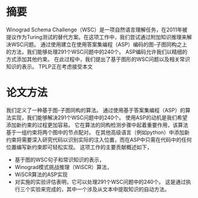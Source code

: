 # 摘要
Winograd Schema Challenge（WSC）是一项自然语言理解任务，在2011年被提议作为Turing测试的替代方案。在这项工作中，我们尝试通过附加知识推理来解决WSC问题。 通过使用建立在使用答案集编程（ASP）编码的图-子图同构之上的方法，我们能够处理291个WSC问题中的240个。 ASP编码允许我们以精细的方式添加其他约束。 在此过程中，我们提出了基于图形的WSC问题以及相关常识知识的表示。 TPLP正在考虑接受本文

# 论文方法

我们定义了一种基于图-子图同构的算法。 通过使用基于答案集编程（ASP）的算法实现，我们能够解决291个WSC问题中的240个。 使用ASP的动机是我们希望添加新约束的过程更加容易。 它在算法的同构检测步骤中起着重要作用，该算法基于一组约束将两个图中的节点配对。 在其他高级语言（例如python）中添加新约束将需要深入研究代码以识别实际的注入位置，而在ASP中只需在代码中的任何位置编写新约束即可轻松实现。 这项工作的主要贡献概述如下，
- 基于图的WSC句子和常识知识的表示，
- Winograd模式挑战推理（WiSCR）算法，
- WiSCR算法的ASP实现
- 对实施的实验评估表明，它可以处理291个WSC问题中的240个。 这是通过执行三个实验来完成的，其中一个涉及从文本中提取知识的自动方法。  

